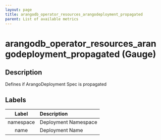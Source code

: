 ```yaml
---
layout: page
title: arangodb_operator_resources_arangodeployment_propagated
parent: List of available metrics
---
```


# arangodb_operator_resources_arangodeployment_propagated (Gauge)

## Description

Defines if ArangoDeployment Spec is propagated

## Labels

| Label | Description |
|:---:|:--- |
| namespace | Deployment Namespace |
| name | Deployment Name |
